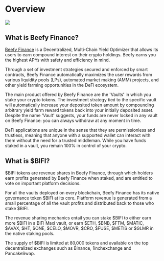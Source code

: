 # Overview

![](.gitbook/assets/docs-landing\_en.png)

## What is Beefy Finance?

[Beefy Finance](https://beefy.finance) is a Decentralized, Multi-Chain Yield Optimizer that allows its users to earn compound interest on their crypto holdings. Beefy earns you the highest APYs with safety and efficiency in mind.

Through a set of investment strategies secured and enforced by smart contracts, Beefy Finance automatically maximizes the user rewards from various liquidity pools (LPs),‌ ‌automated market making (AMM) projects,‌ ‌and‌ ‌other yield‌ farming ‌opportunities in the DeFi ecosystem.

The main product offered by Beefy Finance are the 'Vaults' in which you stake your crypto tokens. The investment strategy tied to the specific vault will automatically increase your deposited token amount by compounding arbitrary yield farm reward tokens back into your initially deposited asset. Despite the name 'Vault' suggests, your funds are never locked in any vault on Beefy Finance: you can always withdraw at any moment in time.

DeFi applications are unique in the sense that they are permissionless and trustless, meaning that anyone with a supported wallet can interact with them without the need for a trusted middleman. While you have funds staked in a vault, you remain 100% in control of your crypto.

## What is $BIFI?

$BIFI tokens are revenue shares in Beefy Finance, through which holders earn profits generated by Beefy Finance when staked, and are entitled to vote on important platform decisions.

For all the vaults deployed on every blockchain, Beefy Finance has its native governance token $BIFI at its core. Platform revenue is generated from a small percentage of all the vault profits and distributed back to those who stake $BIFI.

The revenue sharing mechanics entail you can stake $BIFI to either earn more $BIFI in a BIFI Maxi vault, or earn $ETH, $BNB, $FTM, $MATIC, $AVAX, $HT, $ONE, $CELO, $MOVR, $CRO, $FUSE, $METIS or $GLMR in the native staking pools.

The supply of $BIFI is limited at 80,000 tokens and available on the top decentralized exchanges such as Binance, 1inchexchange and PancakeSwap.
